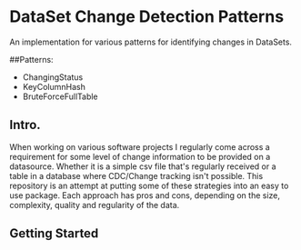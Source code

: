 # DataSet Change Detection Patterns
An implementation for various patterns for identifying changes in DataSets.   

##Patterns:
* ChangingStatus
* KeyColumnHash
* BruteForceFullTable

## Intro.

When working on various software projects I regularly come across a requirement for some level of change information to be provided on a datasource.  Whether 
it is a simple csv file that's regularly received or a table in a database where CDC/Change tracking isn't possible.   This repository is an attempt 
at putting some of these strategies into an easy to use package.  Each approach has pros and cons, depending on the size, complexity, quality and regularity
of the data.  

## Getting Started

